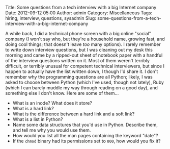 Title: Some questions from a tech interview with a big Internet company
Date: 2012-09-12 05:00
Author: admin
Category: Miscellaneous
Tags: hiring, interview, questions, sysadmin
Slug: some-questions-from-a-tech-interview-with-a-big-internet-company

A while back, I did a technical phone screen with a big online "social"
company (I won't say who, but they're a household name, growing fast,
and doing cool things; that doesn't leave *too* many options). I rarely
remember to write down interview questions, but I was cleaning out my
desk this morning and came by a ripped-out sheet of notebook paper with
a handful of the interview questions written on it. Most of them weren't
terribly difficult, or terribly unusual for competent technical
interviewers, but since I happen to actually have the list written down,
I though I'd share it. I don't remember why the programming questions
are all Python; likely, I was asked to choose between Python (which I've
used, though not lately), Ruby (which I can barely muddle my way through
reading on a good day), and something else I don't know. Here are some
of them...

-   What is an inode? What does it store?
-   What is a hard link?
-   What is the difference between a hard link and a soft link?
-   What is a list in Python?
-   Name some data structures that you'd use in Python. Describe them,
    and tell me why you would use them.
-   How would you list all the man pages containing the keyword "date"?
-   If the `chmod` binary had its permissions set to `000`, how would
    you fix it?

